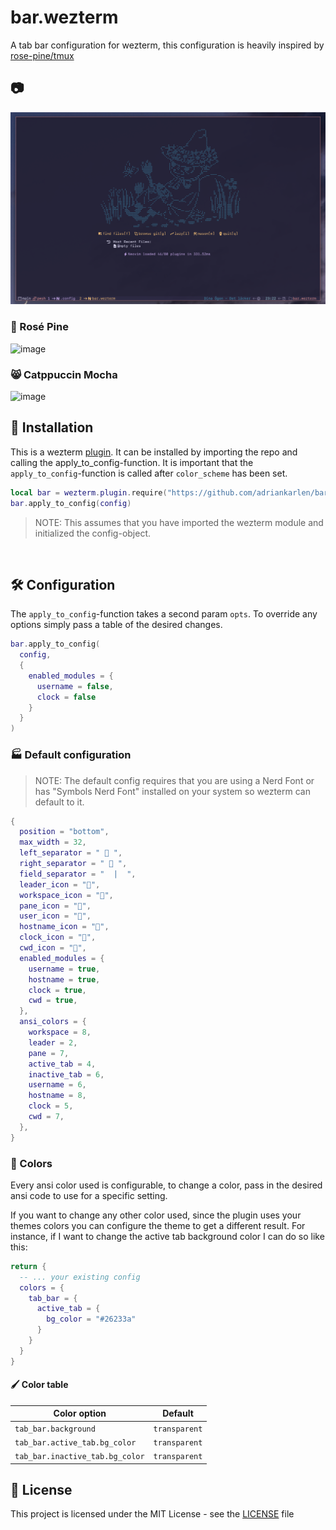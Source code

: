 # bar.wezterm

A tab bar configuration for wezterm, this configuration is heavily inspired by [rose-pine/tmux](https://github.com/rose-pine/tmux)

## 📷

![image](https://raw.githubusercontent.com/adriankarlen/bar.wezterm/main/misc/preview.png)

### 🌷 Rosé Pine

![image](https://raw.githubusercontent.com/adriankarlen/bar.wezterm/main/misc/rose-pine.png)

### 😸 Catppuccin Mocha

![image](https://raw.githubusercontent.com/adriankarlen/bar.wezterm/main/misc/catppuccin-mocha.png)
&nbsp;

## 🚀 Installation

This is a wezterm [plugin](https://github.com/wez/wezterm/commit/e4ae8a844d8feaa43e1de34c5cc8b4f07ce525dd). It can be installed by importing the repo and calling the apply_to_config-function. It is important that the `apply_to_config`-function is called after `color_scheme` has been set.

```lua
local bar = wezterm.plugin.require("https://github.com/adriankarlen/bar.wezterm")
bar.apply_to_config(config)
```

> NOTE: This assumes that you have imported the wezterm module and initialized the config-object.

&nbsp;

## 🛠️ Configuration

The `apply_to_config`-function takes a second param `opts`. To override any options simply pass a table of the desired changes.

```lua
bar.apply_to_config(
  config,
  {
    enabled_modules = {
      username = false,
      clock = false
    }
  }
)
```

### 🏭 Default configuration

> NOTE: The default config requires that you are using a Nerd Font or has "Symbols Nerd Font" installed on your system so wezterm can default to it.

```lua
{
  position = "bottom",
  max_width = 32,
  left_separator = "  ",
  right_separator = "  ",
  field_separator = "  |  ",
  leader_icon = "",
  workspace_icon = "",
  pane_icon = "",
  user_icon = "",
  hostname_icon = "󰒋",
  clock_icon = "󰃰",
  cwd_icon = "",
  enabled_modules = {
    username = true,
    hostname = true,
    clock = true,
    cwd = true,
  },
  ansi_colors = {
    workspace = 8,
    leader = 2,
    pane = 7,
    active_tab = 4,
    inactive_tab = 6,
    username = 6,
    hostname = 8,
    clock = 5,
    cwd = 7,
  },
}
```

### 🎨 Colors

Every ansi color used is configurable, to change a color, pass in the desired
ansi code to use for a specific setting.

If you want to change any other color used, since the plugin uses your themes colors you can configure the theme to get a different result. For instance, if I want to change the active tab background color I can do so like this:

```lua
return {
  -- ... your existing config
  colors = {
    tab_bar = {
      active_tab = {
        bg_color = "#26233a"
      }
    }
  }
}
```

#### 🖌️ Color table

| Color option                    | Default       |
| ------------------------------- | ------------- |
| `tab_bar.background`            | `transparent` |
| `tab_bar.active_tab.bg_color`   | `transparent` |
| `tab_bar.inactive_tab.bg_color` | `transparent` |

## 📜 License

This project is licensed under the MIT License - see the
[LICENSE](https://github.com/adriankarlen/bar.wezterm/blob/main/LICENSE) file
